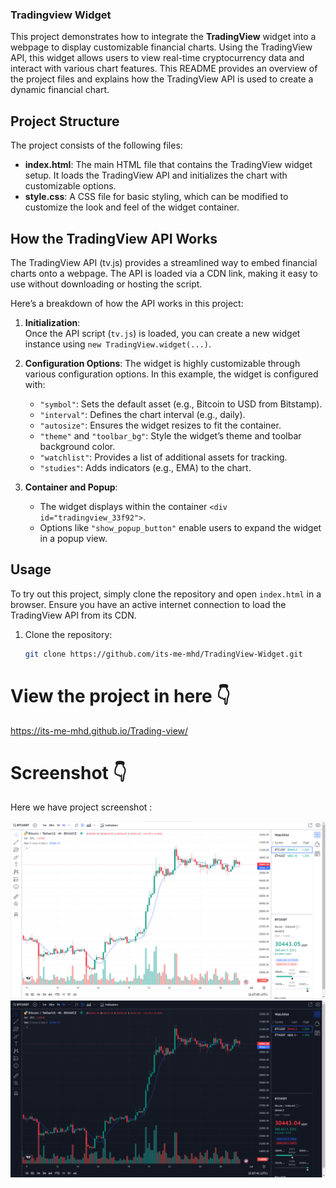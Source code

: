 ### Tradingview Widget

This project demonstrates how to integrate the **TradingView** widget into a webpage to display customizable financial charts. Using the TradingView API, this widget allows users to view real-time cryptocurrency data and interact with various chart features. This README provides an overview of the project files and explains how the TradingView API is used to create a dynamic financial chart.

## Project Structure

The project consists of the following files:

- **index.html**: The main HTML file that contains the TradingView widget setup. It loads the TradingView API and initializes the chart with customizable options.
- **style.css**: A CSS file for basic styling, which can be modified to customize the look and feel of the widget container.

## How the TradingView API Works

The TradingView API (tv.js) provides a streamlined way to embed financial charts onto a webpage. The API is loaded via a CDN link, making it easy to use without downloading or hosting the script.

Here’s a breakdown of how the API works in this project:

1. **Initialization**:  
   Once the API script (`tv.js`) is loaded, you can create a new widget instance using `new TradingView.widget(...)`.

2. **Configuration Options**:
   The widget is highly customizable through various configuration options. In this example, the widget is configured with:

   - `"symbol"`: Sets the default asset (e.g., Bitcoin to USD from Bitstamp).
   - `"interval"`: Defines the chart interval (e.g., daily).
   - `"autosize"`: Ensures the widget resizes to fit the container.
   - `"theme"` and `"toolbar_bg"`: Style the widget’s theme and toolbar background color.
   - `"watchlist"`: Provides a list of additional assets for tracking.
   - `"studies"`: Adds indicators (e.g., EMA) to the chart.

3. **Container and Popup**:
   - The widget displays within the container `<div id="tradingview_33f92">`.
   - Options like `"show_popup_button"` enable users to expand the widget in a popup view.

## Usage

To try out this project, simply clone the repository and open `index.html` in a browser. Ensure you have an active internet connection to load the TradingView API from its CDN.

1. Clone the repository:
   ```bash
   git clone https://github.com/its-me-mhd/TradingView-Widget.git
   ```

# View the project in here 👇

https://its-me-mhd.github.io/Trading-view/

# Screenshot 👇

Here we have project screenshot :

![screenshot](screenshot.png)
![screenshot](screenshot2.png)

